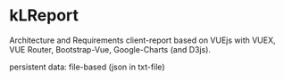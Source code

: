 # kLReport
Architecture and Requirements client-report based on VUEjs with VUEX, VUE Router, Bootstrap-Vue, Google-Charts (and D3js).

persistent data: file-based (json in txt-file)
